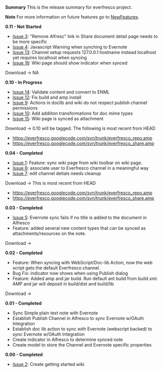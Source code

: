**Summary** This is the release summary for everfresco project.

**Note** For more information on future features go to [NewFeatures](NewFeatures.md).

**0.11 - Not Started**
  * [Issue 3](https://code.google.com/p/everfresco/issues/detail?id=3): "Remove Alfresc" link in Share document detail page needs to be more specific
  * [Issue 4](https://code.google.com/p/everfresco/issues/detail?id=4): Javascript Warning when synching to Evernote
  * [Issue 13](https://code.google.com/p/everfresco/issues/detail?id=13): Channel setup requests 127.0.0.1 hostname instead localhost yet requires localhost when syncing
  * [Issue 16](https://code.google.com/p/everfresco/issues/detail?id=16): Wiki page should show indicator when synced

Download -> NA

**0.10 - In Progress**
  * [Issue 14](https://code.google.com/p/everfresco/issues/detail?id=14): Validate content and convert to ENML
  * [Issue 12](https://code.google.com/p/everfresco/issues/detail?id=12): Fix build and amp install
  * [Issue 9](https://code.google.com/p/everfresco/issues/detail?id=9): Actions in doclib and wiki do not respect publish channel permissions
  * [Issue 10](https://code.google.com/p/everfresco/issues/detail?id=10): Add addiiton transformations for doc mime types
  * [Issue 15](https://code.google.com/p/everfresco/issues/detail?id=15): Wiki page is synced as attachment

Download -> 0.10 will be tagged. The following is most recent from HEAD
  * https://everfresco.googlecode.com/svn/trunk/everfresco_repo.amp
  * https://everfresco.googlecode.com/svn/trunk/everfresco_share.amp

**0.04 - Completed**
  * [Issue 1](https://code.google.com/p/everfresco/issues/detail?id=1): Feature: sync wiki page from wiki toolbar on wiki page.
  * [Issue 6](https://code.google.com/p/everfresco/issues/detail?id=6): associate user to Everfresco channel in a meaningful way
  * [Issue 7](https://code.google.com/p/everfresco/issues/detail?id=7): edit channel detials needs cleanup

Download -> This is most recent from HEAD
  * https://everfresco.googlecode.com/svn/trunk/everfresco_repo.amp
  * https://everfresco.googlecode.com/svn/trunk/everfresco_share.amp

**0.03 - Completed**
  * [Issue 5](https://code.google.com/p/everfresco/issues/detail?id=5): Evernote sync fails if no title is added to the document in Alfresco
  * Feature: added several new content types that can be synced as attachments/resources on the note.

Download ->

**0.02 - Completed**

  * Feature: When syncing with WebScript/Doc-lib Action, now the web script gets the default Everfresco channel.
  * Bug Fix: indicator now shows when using Publish dialog
  * Feature: Added amp and jar build. Run default ant build from build.xml. AMP and jar will deposit in build/dist and build/lib

Download ->

**0.01 - Completed**

  * Sync Simple plain text note with Evernote
  * Establish Publish Channel in Alfresco to sync Evernote w/OAuth Integration
  * Establish doc lib action to sync with Evernote (webscript backed) to sync Evernote w/OAuth Integration
  * Create indicator in Alfresco to determine synced note
  * Create model to store the Channel and Evernote specific properties


**0.00 - Completed**

  * [Issue 2](https://code.google.com/p/everfresco/issues/detail?id=2): Create getting started wiki